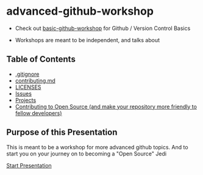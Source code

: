 # advanced-github-workshop
* Check out [basic-github-workshop](https://github.com/njitacm/basic-github-workshop) for Github / Version Control Basics

* Workshops are meant to be independent, and talks about  

## Table of Contents
* [.gitignore](docs/gitignore.md)
* [contributing.md](docs/contributee.md)
* [LICENSES](docs/license.md)
* [Issues](docs/issuess.md)
* [Projects](docs/proj.md)
* [Contributing to Open Source (and make your repository more friendly to fellow developers)](docs/oss.md)

## Purpose of this Presentation
This is meant to be a workshop for more advanced github topics. And to start you on your journey on to becoming a "Open Source" Jedi <!-- Startup Jargon to make you work harder: that is actually cringe :vommit: :disgusting: -->


[Start Presentation](docs/gitignore.md)


<!-- Order: gitignore, contribute, license, issues, proj, oss-->

<!-- Done: contribute -->

<!-- 
.gitignore
LICENSES
Issues
Using a Kanban on Github to Optimize Workflow (Agile)
Contributing to Open Source and (make your repository more friendly to fellow developers) 
--> 